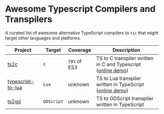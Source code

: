 # Awesome Typescript Compilers and Transpilers
A curated list of awesome alternative TypeScript compilers to `tsc` that might target other languages and platforms.


| Project | Target | Coverage | Description |
|-        |-       |         -|            -|
| [ts2c](https://github.com/andrei-markeev/ts2c)                          | `C`   | `70%` of ES3 | TS to C transpiler written in C and Typescript ([online demo](https://andrei-markeev.github.io/ts2c/)) |
| [typescript-to-lua](https://github.com/TypeScriptToLua/TypeScriptToLua) | `Lua` | unknown | TS to Lua transpiler written in TypeScript ([online demo](https://typescripttolua.github.io/play/)) |
| [ts2gd](https://github.com/johnfn/ts2gd)                                | `GDScript` | unknown | TS to GDScript transpiler written in TypeScript
